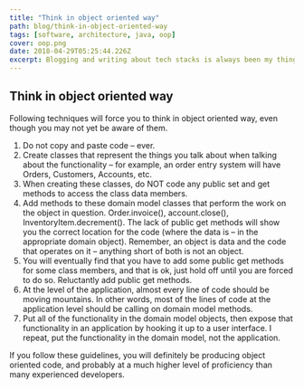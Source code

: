 ```yaml
---
title: "Think in object oriented way"
path: blog/think-in-object-oriented-way
tags: [software, architecture, java, oop]
cover: oop.png
date: 2018-04-29T05:25:44.226Z
excerpt: Blogging and writing about tech stacks is always been my thing. Think in object oriented way
---
```


## Think in object oriented way

Following techniques will force you to think in object oriented way, even though you may not yet be aware of them.

1. Do not copy and paste code – ever.
1. Create classes that represent the things you talk about when talking about the functionality – for example, an order entry system will have Orders, Customers, Accounts, etc.
1. When creating these classes, do NOT code any public set and get methods to access the class data members.
1. Add methods to these domain model classes that perform the work on the object in question. Order.invoice(), account.close(), InventoryItem.decrement(). The lack of public get methods will show you the correct location for the code (where the data is – in the appropriate domain object). Remember, an object is data and the code that operates on it – anything short of both is not an object.
1. You will eventually find that you have to add some public get methods for some class members, and that is ok, just hold off until you are forced to do so. Reluctantly add public get methods.
1. At the level of the application, almost every line of code should be moving mountains. In other words, most of the lines of code at the application level should be calling on domain model methods.
1. Put all of the functionality in the domain model objects, then expose that functionality in an application by hooking it up to a user interface. I repeat, put the functionality in the domain model, not the application.

If you follow these guidelines, you will definitely be producing object oriented code, and probably at a much higher level of proficiency than many experienced developers.
